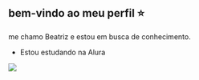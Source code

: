 ## bem-vindo ao meu perfil ⭐

me chamo Beatriz e estou em busca de conhecimento. 
- Estou estudando na Alura

![](https://media1.tenor.com/m/QfAfAUvyKWcAAAAC/spiderman-avengers.gif)

